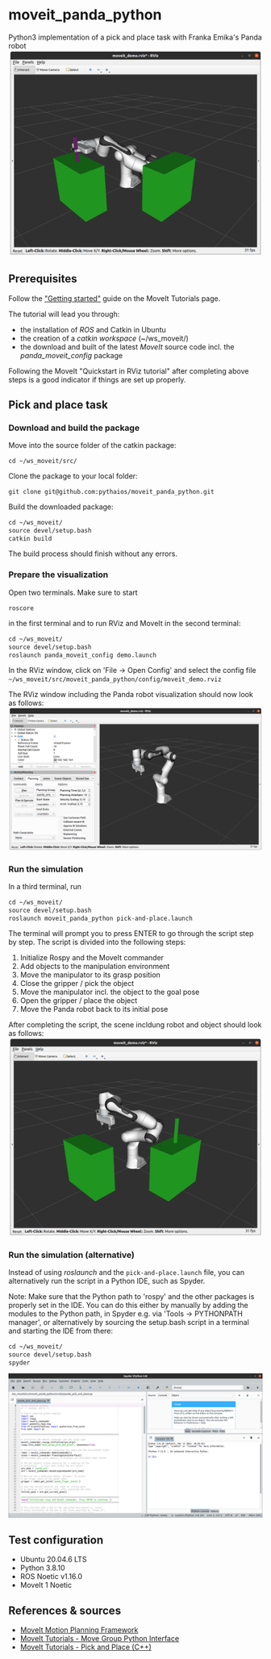 # moveit_panda_python
Python3 implementation of a pick and place task with Franka Emika's Panda robot
![Panda robot manipulating an object with MoveIt](img/moveit_panda_python.png)

## Prerequisites
Follow the ["Getting started"](https://ros-planning.github.io/moveit_tutorials/doc/getting_started/getting_started.html) guide on the MoveIt Tutorials page. 

The tutorial will lead you through: 
- the installation of _ROS_ and Catkin in Ubuntu
- the creation of a _catkin workspace_ (~/ws_moveit/)
- the download and built of the latest _MoveIt_ source code incl. the _panda_moveit_config_ package

Following the MoveIt "Quickstart in RViz tutorial" after completing above steps is a good indicator if things are set up properly.

## Pick and place task

### Download and build the package
Move into the source folder of the catkin package:
```
cd ~/ws_moveit/src/
```
Clone the package to your local folder:
```
git clone git@github.com:pythaios/moveit_panda_python.git
```
Build the downloaded package:
```
cd ~/ws_moveit/
source devel/setup.bash
catkin build
```
The build process should finish without any errors.

### Prepare the visualization
Open two terminals. Make sure to start 
```
roscore
```
in the first terminal and to run RViz and MoveIt in the second terminal:
```
cd ~/ws_moveit/
source devel/setup.bash
roslaunch panda_moveit_config demo.launch
```
In the RViz window, click on 'File -> Open Config' and select the config file `~/ws_moveit/src/moveit_panda_python/config/moveit_demo.rviz`

The RViz window including the Panda robot visualization should now look as follows:
![RViz window with Panda robot](/img/moveit_demo_rviz.png)

### Run the simulation

In a third terminal, run
```
cd ~/ws_moveit/
source devel/setup.bash
roslaunch moveit_panda_python pick-and-place.launch
```
The terminal will prompt you to press ENTER to go through the script step by step. The script is divided into the following steps:
1. Initialize Rospy and the MoveIt commander
2. Add objects to the manipulation environment
3. Move the manipulator to its grasp position
4. Close the gripper / pick the object
5. Move the manipulator incl. the object to the goal pose
6. Open the gripper / place the object
7. Move the Panda robot back to its initial pose

After completing the script, the scene incldung robot and object should look as follows:
![Panda robot after completing the pick and place task](/img/panda_pick_and_place.png)

### Run the simulation (alternative)
Instead of using _roslaunch_ and the `pick-and-place.launch` file, you can alternatively run the script in a Python IDE, such as Spyder.

Note: Make sure that the Python path to 'rospy' and the other packages is properly set in the IDE. You can do this either by manually by adding the  modules to the Python path, in Spyder e.g. via 'Tools -> PYTHONPATH manager', or alternatively by sourcing the setup.bash script in a terminal and starting the IDE from there:

```
cd ~/ws_moveit/
source devel/setup.bash
spyder
```

![Running the pick and place script in a Python IDE such as Spyder](img/moveit_panda_spyder.png)

## Test configuration
- Ubuntu 20.04.6 LTS
- Python 3.8.10
- ROS Noetic v1.16.0
- MoveIt 1 Noetic

## References & sources
- [MoveIt Motion Planning Framework](https://github.com/ros-planning/moveit)
- [MoveIt Tutorials - Move Group Python Interface](https://ros-planning.github.io/moveit_tutorials/doc/move_group_python_interface/move_group_python_interface_tutorial.html)
- [MoveIt Tutorials - Pick and Place (C++)](https://ros-planning.github.io/moveit_tutorials/doc/pick_place/pick_place_tutorial.html)
